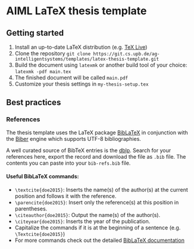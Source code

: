 # AIML LaTeX thesis template

Getting started
---------------

1. Install an up-to-date LaTeX distribution (e.g. [TeX Live](https://www.tug.org/texlive/))
2. Clone the repository `git clone https://git.cs.upb.de/ag-intelligentsystems/templates/latex-thesis-template.git`
3. Build the document using `latexmk` or another build tool of your choice:
```latexmk -pdf main.tex```
4. The finished document will be called `main.pdf`
5. Customize your thesis settings in `my-thesis-setup.tex`

Best practices
------------------

### References
The thesis template uses the LaTeX package [BibLaTeX](https://www.ctan.org/pkg/biblatex?lang=de) in conjunction with the [Biber](http://biblatex-biber.sourceforge.net/) engine which supports UTF-8 bibliographies.

A well curated source of BibTeX entries is the [dblp](http://dblp.uni-trier.de/). Search for your references here, export the record and download the file as `.bib` file. The contents you can paste into your `bib-refs.bib` file.

#### Useful BibLaTeX commands:
* `\textcite{doe2015}`: Inserts the name(s) of the author(s) at the current position and 
follows it with the reference.
* `\parencite{doe2015}`: Insert only the reference(s) at this position in parentheses.
* `\citeauthor{doe2015}`: Output the name(s) of the author(s).
* `\citeyear{doe2015}`: Inserts the year of the publication.
* Capitalize the commands if it is at the beginning of a sentence (e.g. `\Textcite{doe2015}`)
* For more commands check out the detailed [BibLaTeX documentation](https://ftp.uni-erlangen.de/ctan/macros/latex/contrib/biblatex/doc/biblatex.pdf)
